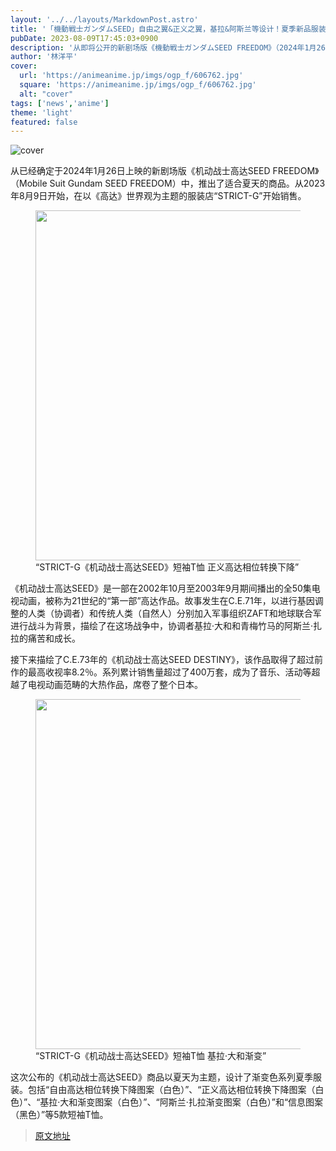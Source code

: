 ```yaml
---
layout: '../../layouts/MarkdownPost.astro'
title: '「機動戦士ガンダムSEED」自由之翼&正义之翼，基拉&阿斯兰等设计！夏季新品服装登场'
pubDate: 2023-08-09T17:45:03+0900
description: '从即将公开的新剧场版《機動戦士ガンダムSEED FREEDOM》（2024年1月26日上映）中，推出了夏季合适的商品。从2023年8月9日起，在以《機動戦士ガンダムSEED》为主题的服装店「STRICT-G」开始销售。'
author: '林洋平'
cover:
  url: 'https://animeanime.jp/imgs/ogp_f/606762.jpg'
  square: 'https://animeanime.jp/imgs/ogp_f/606762.jpg'
  alt: "cover"
tags: ['news','anime']
theme: 'light'
featured: false
---
```


![cover](https://animeanime.jp/imgs/ogp_f/606762.jpg)

<p>从已经确定于2024年1月26日上映的新剧场版《机动战士高达SEED FREEDOM》（Mobile Suit Gundam SEED FREEDOM）中，推出了适合夏天的商品。从2023年8月9日开始，在以《高达》世界观为主题的服装店“STRICT-G”开始销售。</p><figure class="ctms-editor-image"><img src="https://animeanime.jp/imgs/zoom/606768.jpg" class="inline-article-image" width="560" height="560"><figcaption>“STRICT-G《机动战士高达SEED》短袖T恤 正义高达相位转换下降”</figcaption></figure><p>《机动战士高达SEED》是一部在2002年10月至2003年9月期间播出的全50集电视动画，被称为21世纪的“第一部”高达作品。故事发生在C.E.71年，以进行基因调整的人类（协调者）和传统人类（自然人）分别加入军事组织ZAFT和地球联合军进行战斗为背景，描绘了在这场战争中，协调者基拉·大和和青梅竹马的阿斯兰·扎拉的痛苦和成长。</p><p>接下来描绘了C.E.73年的《机动战士高达SEED DESTINY》，该作品取得了超过前作的最高收视率8.2％。系列累计销售量超过了400万套，成为了音乐、活动等超越了电视动画范畴的大热作品，席卷了整个日本。</p><figure class="ctms-editor-image"><img src="https://animeanime.jp/imgs/zoom/606773.jpg" class="inline-article-image" width="560" height="560"><figcaption>“STRICT-G《机动战士高达SEED》短袖T恤 基拉·大和渐变”</figcaption></figure><p>这次公布的《机动战士高达SEED》商品以夏天为主题，设计了渐变色系列夏季服装。包括“自由高达相位转换下降图案（白色）”、“正义高达相位转换下降图案（白色）”、“基拉·大和渐变图案（白色）”、“阿斯兰·扎拉渐变图案（白色）”和“信息图案（黑色）”等5款短袖T恤。</p>

>[原文地址](https://animeanime.jp/article/2023/08/09/79185.html)  